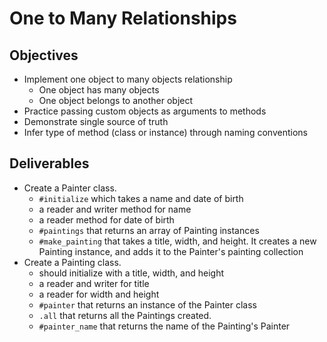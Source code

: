 # One to Many Relationships

## Objectives

* Implement one object to many objects relationship
  * One object has many objects
  * One object belongs to another object
* Practice passing custom objects as arguments to methods
* Demonstrate single source of truth
* Infer type of method (class or instance) through naming conventions

## Deliverables

* Create a Painter class.
  * `#initialize` which takes a name and date of birth
  * a reader and writer method for name
  * a reader method for date of birth
  * `#paintings` that returns an array of Painting instances
  * `#make_painting` that takes a title, width, and height. It creates a new Painting instance, and adds it to the Painter's painting collection
* Create a Painting class.
  * should initialize with a title, width, and height
  * a reader and writer for title
  * a reader for width and height
  * `#painter` that returns an instance of the Painter class
  * `.all` that returns all the Paintings created.
  * `#painter_name` that returns the name of the Painting's Painter

